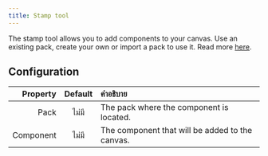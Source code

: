 ```yaml
---
title: Stamp tool
---
```


The stamp tool allows you to add components to your canvas.
Use an existing pack, create your own or import a pack to use it. Read more [here](../pack).

## Configuration

|  Property | Default | คำอธิบาย                                                        |
| --------: | :-----: | :-------------------------------------------------------------- |
|      Pack |  ไม่มี  | The pack where the component is located.        |
| Component |  ไม่มี  | The component that will be added to the canvas. |
